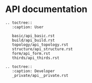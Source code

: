 # API documentation

```{eval-rst}
.. toctree::
   :caption: User

   basic/api_basic.rst
   build/api_build.rst
   topology/api_topology.rst
   structure/api_structure.rst
   form/api_form.rst
   thirds/api_thirds.rst

```

```{eval-rst}
.. toctree::
   :caption: Developer
   _private/api__private.rst
```
